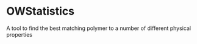# OWStatistics
 A tool to find the best matching polymer to a number of different physical properties
